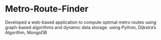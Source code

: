 # Metro-Route-Finder
Developed a web-based application to compute optimal metro routes using graph-based algorithms and dynamic data storage. using  Python, Dijkstra’s Algorithm, MongoDB
